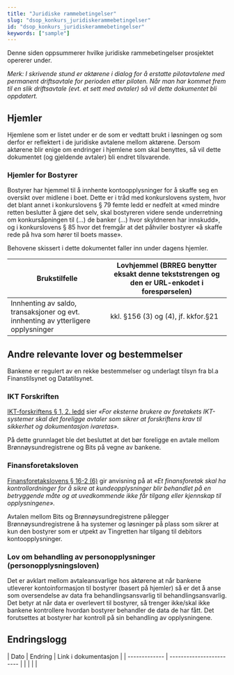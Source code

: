 ```yaml
---
title: "Juridiske rammebetingelser"
slug: "dsop_konkurs_juridiskerammebetingelser"
id: "dsop_konkurs_juridiskerammebetingelser"
keywords: ["sample"]
---
```


Denne siden oppsummerer hvilke juridiske rammebetingelser prosjektet opererer under.

*Merk: I skrivende stund er aktørene i dialog for å erstatte pilotavtalene med permanent driftsavtale for perioden etter piloten.
Når man har kommet frem til en slik driftsavtale (evt. et sett med avtaler) så vil dette dokumentet bli oppdatert.*

## Hjemler
Hjemlene som er listet under er de som er vedtatt brukt i løsningen og som derfor er reflektert i de juridiske avtalene mellom aktørene.
Dersom aktørene blir enige om endringer i hjemlene som skal benyttes, så vil dette dokumentet (og gjeldende avtaler) bli endret tilsvarende.

### Hjemler for Bostyrer
Bostyrer har hjemmel til å innhente kontoopplysninger for å skaffe seg en oversikt over midlene i boet.
Dette er i tråd med konkurslovens system, hvor det blant annet i konkurslovens &sect; 79 femte ledd er nedfelt at «med mindre retten beslutter å gjøre det selv,
skal bostyreren videre sende underretning om konkursåpningen til (...) de banker (...) hvor skyldneren har innskudd»,
og i konkurslovens &sect; 85 hvor det fremgår at det påhviler bostyrer «å skaffe rede på hva som hører til boets masse».

Behovene skissert i dette dokumentet faller inn under dagens hjemler.

Brukstilfelle | Lovhjemmel (BRREG benytter eksakt denne tekststrengen og den er URL-enkodet i forespørselen)
-----|-----
Innhenting av saldo, transaksjoner og evt. innhenting av ytterligere opplysninger | kkl. &sect;156 (3) og (4), jf. kkfor.&sect;21

## Andre relevante lover og bestemmelser
Bankene er regulert av en rekke bestemmelser og underlagt tilsyn fra bl.a Finanstilsynet og Datatilsynet.

### IKT Forskriften
[IKT-forskriftens &sect; 1, 2. ledd](https:/lovdata.no/dokument/SF/forskrift/2003-05-21-630?q=IKT%20Forskriften) sier *«For eksterne brukere av foretakets IKT-systemer skal det foreligge avtaler som sikrer at
forskriftens krav til sikkerhet og dokumentasjon ivaretas».*

På dette grunnlaget ble det besluttet at det bør foreligge en avtale mellom Brønnøysundregistrene og Bits på vegne av bankene.

### Finansforetaksloven
[Finansforetakslovens &sect; 16-2 (6)](https:/lovdata.no/dokument/NL/lov/2015-04-10-17?q=Finansforetaksloven) gir anvisning på at
*«Et finansforetak skal ha kontrollordninger for å sikre at kundeopplysninger blir behandlet på en betryggende måte og at uvedkommende ikke får tilgang eller kjennskap til opplysningene».*

Avtalen mellom Bits og Brønnøysundregistrene pålegger Brønnøysundregistrene å ha systemer og løsninger på plass som sikrer at kun den bostyrer som er utpekt av Tingretten har tilgang til debitors kontoopplysninger.

### Lov om behandling av personopplysninger (personopplysningsloven)
Det er avklart mellom avtaleansvarlige hos aktørene at når bankene utleverer kontoinformasjon til bostyrer (basert på hjemler) så er det å anse som oversendelse av data
fra behandlingsansvarlig til behandlingsansvarlig. Det betyr at når data er overlevert til bostyrer, så trenger ikke/skal ikke bankene kontrollere hvordan bostyrer
behandler de data de har fått. Det forutsettes at bostyrer har kontroll på sin behandling av opplysningene.

## Endringslogg

| Dato | Endring | Link i dokumentasjon |
| ------------- | ------------------------ |  | |   | |

